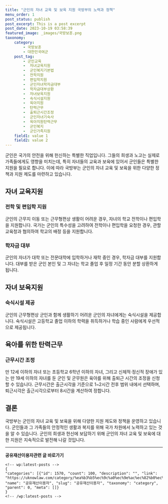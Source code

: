 ```yaml
---
title: "군인의 자녀 교육 및 보육 지원 국방부의 노력과 정책"
menu_order: 1
post_status: publish
post_excerpt: This is a post excerpt
post_date: 2023-10-19 03:58:39
featured_image: _images/국방보훈.png
taxonomy:
    category:
        - 국방보훈
        - 대한민국여군
    post_tag:
        - 군인교육
        -  자녀교육지원
        -  군인복지기본법
        -  전학지원
        -  편입학지원
        -  군인자녀학자금대부
        -  학자금대부상환
        -  자녀보육지원
        -  숙식시설지원
        -  육아지원
        -  탄력근무
        -  출퇴근시간조정
        -  군인자녀기숙사
        -  육아지원탄력근무
        -  군인복지
        -  군인가족지원
    field1: value 1
    field2: value 2
---
```




군인은 국가의 안전을 위해 헌신하는 특별한 직업입니다. 그들의 희생과 노고는 실제로 가족들에게도 영향을 미치는데, 특히 자녀들의 교육과 보육에 있어서 군인들은 특별한 지원을 필요로 합니다. 이에 따라 국방부는 군인의 자녀 교육 및 보육을 위한 다양한 정책과 지원 제도를 마련하고 있습니다.

## 자녀 교육지원
### 전학 및 편입학 지원
군인의 근무지 이동 또는 근무형편상 생활이 어려운 경우, 자녀의 학교 전학이나 편입학을 지원합니다. 국가는 군인의 특수성을 고려하여 전학이나 편입학을 요청한 경우, 관할 교육청과 협의하여 학교의 배정 등을 지원합니다.

### 학자금 대부
군인의 자녀가 대학 또는 전문대학에 입학하거나 재학 중인 경우, 학자금 대부를 지원합니다. 대부를 받은 군인 본인 및 그 자녀는 학교 졸업 후 일정 기간 동안 분할 상환하게 됩니다.

## 자녀 보육지원
### 숙식시설 제공
군인의 근무형편상 군인과 함께 생활하기 어려운 군인의 자녀에게는 숙식시설을 제공합니다. 숙식시설은 고등학교 졸업 이하의 학력을 취득하거나 학습 중인 사람에게 우선적으로 제공됩니다.

## 육아를 위한 탄력근무
### 근무시간 조정
만 12세 이하의 자녀 또는 초등학교 6학년 이하의 자녀, 그리고 신체적·정신적 장애가 있는 만 19세 이하의 자녀를 둔 군인 및 군무원은 육아를 위해 출퇴근 시간의 조정을 신청할 수 있습니다. 근무시간은 출근시각을 기준으로 1~2시간 전후 범위 내에서 선택하며, 퇴근시각은 출근시각으로부터 8시간을 계산하여 정합니다.

## 결론
국방부는 군인의 자녀 교육 및 보육을 위해 다양한 지원 제도와 정책을 운영하고 있습니다. 군인들과 그 가족들의 안정적인 생활과 복지를 위해 국가 차원에서 노력하고 있는 것을 알 수 있습니다. 군인의 희생과 헌신에 보답하기 위해 군인의 자녀 교육 및 보육에 대한 지원은 지속적으로 발전해 나갈 것입니다.

<!-- wp:separator -->
<hr class="wp-block-separator has-alpha-channel-opacity"/>
<!-- /wp:separator -->
<!-- wp:group {"backgroundColor":"base","layout":{"type":"constrained"}} -->
<div class="wp-block-group has-base-background-color has-background">
<!-- wp:paragraph {"align":"center","fontSize":"large"} -->
<p class="has-text-align-center has-large-font-size"><strong>공유재산이용자관련 글 바로가기</strong></p>
<!-- /wp:paragraph -->

    <!-- wp:latest-posts -->
    {
    "categories": [{"id": 1570, "count": 100, "description": "", "link": "https://uknowlaw.com/category/%ea%b3%b5%ec%9c%a0%ec%9e%ac%ec%82%b0%ec%9d%b4%ec%9a%a9%ec%9e%90/", "name": "공유재산이용자", "slug": "공유재산이용자", "taxonomy": "category", "parent": 0, "meta": []}
    }
    <!-- /wp:latest-posts -->
    
</div>
<!-- /wp:group -->
    